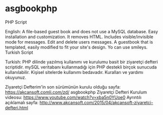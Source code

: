 # asgbookphp
PHP Script

English:
A file-based guest book and does not use a MySQL database. Easy installation and customization. It removes HTML. Includes visible/invisible mode for messages. Edit and delete users messages. A guestbook that is templated, easily modified to fit your site's design. Yo can use smileys. Turkish Script

Turkish:
PHP dilinde yazılmış kullanımı ve kurulumu basit bir ziyaretçi defteri scriptidir.
mySQL veritabanı kullanmadığı için PHP destekli birçok sunucuda kullanılabilir.
Kişisel sitelerde kullanımı bedavadır. Kuralları ve yardımı okuyunuz.

Ziyaretçi Defterim'in son sürümünün kurulu olduğu sayfa: https://akcansoft.comli.com/zd/
asgbookphp Ziyaretçi Defteri Kurulum videosu: https://www.youtube.com/watch?v=xba5n0YUoe0
Ayrıntılı açıklamalı sayfa: http://www.akcansoft.com/2015/04/akcansoft-ziyaretci-defteri.html
